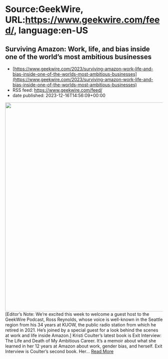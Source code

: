 # Source:GeekWire, URL:https://www.geekwire.com/feed/, language:en-US

## Surviving Amazon: Work, life, and bias inside one of the world’s most ambitious businesses
 - [https://www.geekwire.com/2023/surviving-amazon-work-life-and-bias-inside-one-of-the-worlds-most-ambitious-businesses](https://www.geekwire.com/2023/surviving-amazon-work-life-and-bias-inside-one-of-the-worlds-most-ambitious-businesses)
 - RSS feed: https://www.geekwire.com/feed/
 - date published: 2023-12-16T14:56:09+00:00

<img alt="" class="webfeedsFeaturedVisual wp-post-image" height="668" src="https://cdn.geekwire.com/wp-content/uploads/2023/12/kristi-coulter.png" width="879" /><br />[Editor&#8217;s Note: We&#8217;re excited this week to welcome a guest host to the GeekWire Podcast, Ross Reynolds, whose voice is well-known in the Seattle region from his 34 years at KUOW, the public radio station from which he retired in 2021. He&#8217;s joined by a special guest for a look behind the scenes at work and life inside Amazon.] Kristi Coulter’s latest book is Exit Interview: The Life and Death of My Ambitious Career. It’s a memoir about what she learned in her 12 years at Amazon about work, gender bias, and herself. Exit Interview is Coulter&#8217;s second book. Her&#8230; <a href="https://www.geekwire.com/2023/surviving-amazon-work-life-and-bias-inside-one-of-the-worlds-most-ambitious-businesses/">Read More</a>

